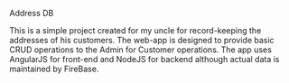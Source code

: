 Address DB

This is a simple project created for my uncle for record-keeping the addresses of his customers.
The web-app is designed to provide basic CRUD operations to the Admin for Customer operations.
The app uses AngularJS for front-end and NodeJS for backend although actual data is maintained by FireBase.